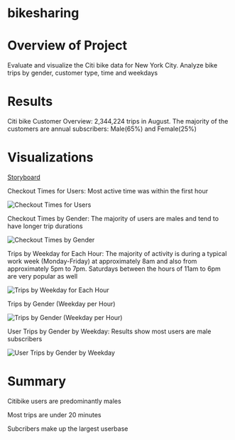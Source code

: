 # bikesharing


# Overview of Project
Evaluate and visualize the Citi bike data for New York City. Analyze bike trips by gender, customer type, time and weekdays


# Results
Citi bike Customer Overview: 2,344,224 trips in August.  The majority of the customers are annual subscribers: Male(65%) and Female(25%)


# Visualizations
[Storyboard](https://public.tableau.com/app/profile/ana7878)


Checkout Times for Users: Most active time was within the first hour


![Checkout Times for Users](https://user-images.githubusercontent.com/101373142/174463757-f10ab25e-16f2-42c2-b0d9-3de7db54a346.png)



Checkout Times by Gender: The majority of users are males and tend to have longer trip durations


![Checkout Times by Gender](https://user-images.githubusercontent.com/101373142/174463778-d0d1190e-e0c4-4324-b799-9a60bc60e52c.png)



Trips by Weekday for Each Hour: The majority of activity is during a typical work week (Monday-Friday) at approximately 8am and also from approximately 5pm to 7pm. Saturdays between the hours of 11am to 6pm are very popular as well


![Trips by Weekday for Each Hour](https://user-images.githubusercontent.com/101373142/174463843-fe397ae1-27ba-4b22-a03a-fd22fc31441b.png)



Trips by Gender (Weekday per Hour)


![Trips by Gender (Weekday per Hour)](https://user-images.githubusercontent.com/101373142/174463865-462dbac7-d19a-400b-b01e-a3207639da17.png)


User Trips by Gender by Weekday: Results show most users are male subscribers


![User Trips by Gender by Weekday](https://user-images.githubusercontent.com/101373142/174463887-19788561-d8ac-4143-b32a-92a4ce8764f0.png)

# Summary

Citibike users are predominantly males


Most trips are under 20 minutes


Subcribers make up the largest userbase
